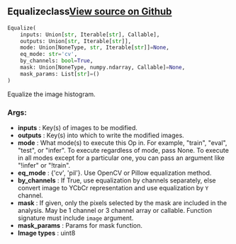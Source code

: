 ## Equalize<span class="tag">class</span><a class="sourcelink" href=https://github.com/fastestimator/fastestimator/blob/r1.0/fastestimator/op/numpyop/univariate/equalize.py/#L23-L54>View source on Github</a>
```python
Equalize(
	inputs: Union[str, Iterable[str], Callable],
	outputs: Union[str, Iterable[str]],
	mode: Union[NoneType, str, Iterable[str]]=None,
	eq_mode: str='cv',
	by_channels: bool=True,
	mask: Union[NoneType, numpy.ndarray, Callable]=None,
	mask_params: List[str]=()
)
```
Equalize the image histogram.


<h3>Args:</h3>

* **inputs** :  Key(s) of images to be modified.
* **outputs** :  Key(s) into which to write the modified images.
* **mode** :  What mode(s) to execute this Op in. For example, "train", "eval", "test", or "infer". To execute        regardless of mode, pass None. To execute in all modes except for a particular one, you can pass an argument        like "!infer" or "!train".
* **eq_mode** :  {'cv', 'pil'}. Use OpenCV or Pillow equalization method.
* **by_channels** :  If True, use equalization by channels separately, else convert image to YCbCr representation and        use equalization by `Y` channel.
* **mask** :  If given, only the pixels selected by the mask are included in the analysis. May be 1 channel or 3 channel        array or callable. Function signature must include `image` argument.
* **mask_params** :  Params for mask function.
* **Image types** :     uint8



